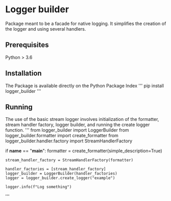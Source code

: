 # Logger builder
Package meant to be a facade for native logging. It simplifies the creation of the logger and
using several handlers.

## Prerequisites
Python > 3.6

## Installation
The Package is available directly on the Python Package Index
'''
pip install logger_builder
'''

## Running
The use of the basic stream logger involves initialization of the formatter, stream handler factory,
logger builder, and running the create logger function.
'''
from logger_builder import LoggerBuilder
from logger_builder.formatter import create_formatter
from logger_builder.handler.factory import StreamHandlerFactory

if __name__ == "__main__":
    formatter = create_formatter(simple_description=True)

    stream_handler_factory = StreamHandlerFactory(formatter)

    handler_factories = [stream_handler_factory]
    logger_builder = LoggerBuilder(handler_factories)
    logger = logger_builder.create_logger("example")

    logger.info(f"Log something")
'''
